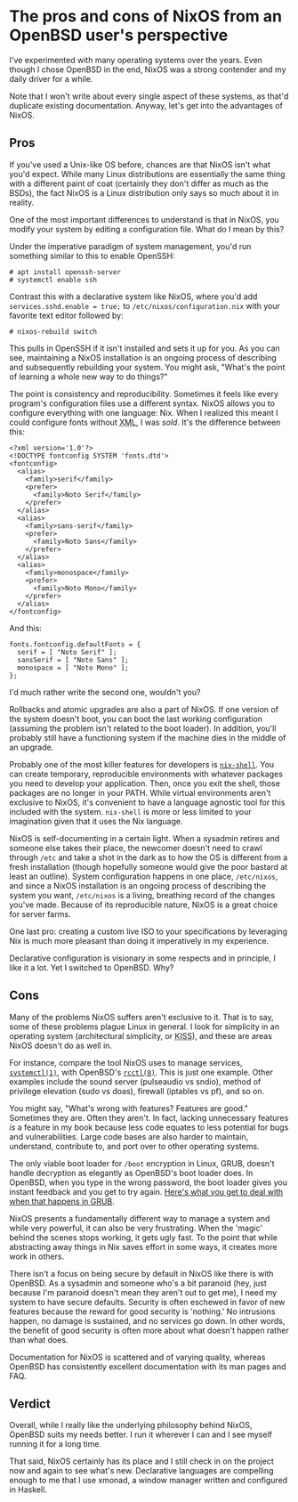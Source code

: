 # The pros and cons of NixOS from an OpenBSD user's perspective

I've experimented with many operating systems over the years. Even
though I chose OpenBSD in the end, NixOS was a strong contender and my
daily driver for a while.

Note that I won't write about every single aspect of these systems, as
that'd duplicate existing documentation. Anyway, let's get into the
advantages of NixOS.

## Pros

If you've used a Unix-like OS before, chances are that NixOS isn't what
you'd expect. While many Linux distributions are essentially the same
thing with a different paint of coat (certainly they don't differ as
much as the BSDs), the fact NixOS is a Linux distribution only says so
much about it in reality.

One of the most important differences to understand is that in NixOS,
you modify your system by editing a configuration file. What do I mean
by this?

Under the imperative paradigm of system management, you'd run something
similar to this to enable OpenSSH:

    # apt install openssh-server
    # systemctl enable ssh

Contrast this with a declarative system like NixOS, where you'd add
`services.sshd.enable = true;` to `/etc/nixos/configuration.nix` with
your favorite text editor followed by:

    # nixos-rebuild switch

This pulls in OpenSSH if it isn't installed and sets it up for you. As
you can see, maintaining a NixOS installation is an ongoing process of
describing and subsequently rebuilding your system. You might ask,
"What's the point of learning a whole new way to do things?"

The point is consistency and reproducibility. Sometimes it feels like
every program's configuration files use a different syntax. NixOS allows
you to configure everything with one language: Nix. When I realized this
meant I could configure fonts without <abbr title="Extensible Markup
Language">XML</abbr>, I was *sold*. It's the difference between this:

    <?xml version='1.0'?>
    <!DOCTYPE fontconfig SYSTEM 'fonts.dtd'>
    <fontconfig>
      <alias>
        <family>serif</family>
        <prefer>
          <family>Noto Serif</family>
        </prefer>
      </alias>
      <alias>
        <family>sans-serif</family>
        <prefer>
          <family>Noto Sans</family>
        </prefer>
      </alias>
      <alias>
        <family>monospace</family>
        <prefer>
          <family>Noto Mono</family>
        </prefer>
      </alias>
    </fontconfig>

And this:

    fonts.fontconfig.defaultFonts = {
      serif = [ "Noto Serif" ];
      sansSerif = [ "Noto Sans" ];
      monospace = [ "Noto Mono" ];
    };

I'd much rather write the second one, wouldn't you?

Rollbacks and atomic upgrades are also a part of NixOS. If one version
of the system doesn't boot, you can boot the last working configuration
(assuming the problem isn't related to the boot loader). In addition,
you'll probably still have a functioning system if the machine dies in
the middle of an upgrade.

Probably one of the most killer features for developers is
[`nix-shell`](https://nixos.org/manual/nix/stable/#sec-nix-shell). You
can create temporary, reproducible environments with whatever packages
you need to develop your application. Then, once you exit the shell,
those packages are no longer in your PATH. While virtual environments
aren't exclusive to NixOS, it's convenient to have a language agnostic
tool for this included with the system. `nix-shell` is more or less
limited to your imagination given that it uses the Nix language.

NixOS is self-documenting in a certain light. When a sysadmin retires
and someone else takes their place, the newcomer doesn't need to crawl
through `/etc` and take a shot in the dark as to how the OS is different
from a fresh installation (though hopefully someone would give the poor
bastard at least an outline). System configuration happens in one place,
`/etc/nixos`, and since a NixOS installation is an ongoing process of
describing the system you want, `/etc/nixos` is a living, breathing
record of the changes you've made. Because of its reproducible nature,
NixOS is a great choice for server farms.

One last pro: creating a custom live ISO to your specifications by
leveraging Nix is much more pleasant than doing it imperatively in my
experience.

Declarative configuration is visionary in some respects and in
principle, I like it a lot. Yet I switched to OpenBSD. Why?

## Cons

Many of the problems NixOS suffers aren't exclusive to it. That is to
say, some of these problems plague Linux in general. I look for
simplicity in an operating system (architectural simplicity, or <abbr
title="Keep It Simple Stupid">KISS</abbr>), and these are areas NixOS
doesn't do as well in.

For instance, compare the tool NixOS uses to manage services,
[`systemctl(1)`](https://www.mankier.com/1/systemctl), with OpenBSD's
[`rcctl(8)`](https://man.openbsd.org/rcctl). This is just one
example. Other examples include the sound server (pulseaudio vs sndio),
method of privilege elevation (sudo vs doas), firewall (iptables vs pf),
and so on.

You might say, "What's wrong with features? Features are good."
Sometimes they are. Often they aren't. In fact, lacking unnecessary
features *is* a feature in my book because less code equates to less
potential for bugs and vulnerabilities. Large code bases are also harder
to maintain, understand, contribute to, and port over to other operating
systems.

The only viable boot loader for `/boot` encryption in Linux, GRUB,
doesn't handle decryption as elegantly as OpenBSD's boot loader does. In
OpenBSD, when you type in the wrong password, the boot loader gives you
instant feedback and you get to try again. [Here's what you get to deal
with when that happens in
GRUB](https://wiki.archlinux.org/index.php/Grub#GRUB_rescue_and_encrypted_/boot).

NixOS presents a fundamentally different way to manage a system and
while very powerful, it can also be very frustrating. When the 'magic'
behind the scenes stops working, it gets ugly fast. To the point that
while abstracting away things in Nix saves effort in some ways, it
creates more work in others.

There isn't a focus on being secure by default in NixOS like there is
with OpenBSD. As a sysadmin and someone who's a bit paranoid (hey, just
because I'm paranoid doesn't mean they aren't out to get me), I need my
system to have secure defaults. Security is often eschewed in favor of
new features because the reward for good security is 'nothing.' No
intrusions happen, no damage is sustained, and no services go down. In
other words, the benefit of good security is often more about what
doesn't happen rather than what does.

Documentation for NixOS is scattered and of varying quality, whereas
OpenBSD has consistently excellent documentation with its man pages and
FAQ.

## Verdict

Overall, while I really like the underlying philosophy behind NixOS,
OpenBSD suits my needs better. I run it wherever I can and I see myself
running it for a long time.

That said, NixOS certainly has its place and I still check in on the
project now and again to see what's new. Declarative languages are
compelling enough to me that I use xmonad, a window manager written and
configured in Haskell.
